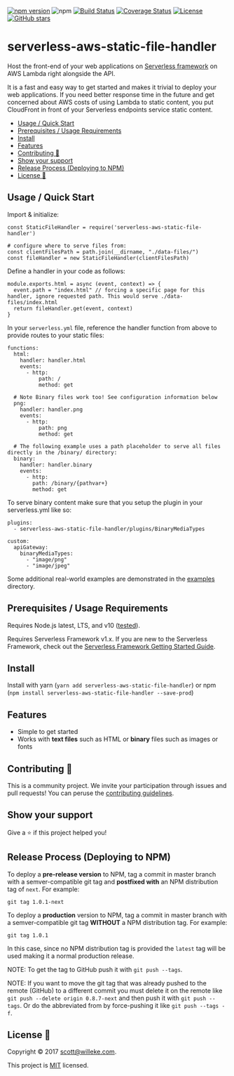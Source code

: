 [![npm version](https://badge.fury.io/js/serverless-aws-static-file-handler.svg)](https://badge.fury.io/js/serverless-aws-static-file-handler)
![npm](https://img.shields.io/npm/dt/serverless-aws-static-file-handler.svg?logo=npm)
[![Build Status](https://travis-ci.org/activescott/serverless-aws-static-file-handler.svg)](https://travis-ci.org/activescott/serverless-aws-static-file-handler)
[![Coverage Status](https://coveralls.io/repos/github/activescott/serverless-aws-static-file-handler/badge.svg)](https://coveralls.io/github/activescott/serverless-aws-static-file-handler)
[![License](https://img.shields.io/github/license/activescott/serverless-aws-static-file-handler.svg)](https://github.com/activescott/serverless-aws-static-file-handler/blob/master/LICENSE)
[![GitHub stars](https://img.shields.io/github/stars/activescott/serverless-aws-static-file-handler.svg?style=social)](https://github.com/activescott/serverless-aws-static-file-handler)

# serverless-aws-static-file-handler

Host the front-end of your web applications on [Serverless framework](https://github.com/serverless/serverless) on AWS Lambda right alongside the API.

It is a fast and easy way to get started and makes it trivial to deploy your web applications. If you need better response time in the future and get concerned about AWS costs of using Lambda to static content, you put CloudFront in front of your Serverless endpoints service static content.

<!-- TOC -->

- [Usage / Quick Start](#usage--quick-start)
- [Prerequisites / Usage Requirements](#prerequisites--usage-requirements)
- [Install](#install)
- [Features](#features)
- [Contributing 🤝](#contributing-🤝)
- [Show your support](#show-your-support)
- [Release Process (Deploying to NPM)](#release-process-deploying-to-npm)
- [License 📝](#license-📝)

<!-- /TOC -->

## Usage / Quick Start

Import & initialize:

    const StaticFileHandler = require('serverless-aws-static-file-handler')

    # configure where to serve files from:
    const clientFilesPath = path.join(__dirname, "./data-files/")
    const fileHandler = new StaticFileHandler(clientFilesPath)

Define a handler in your code as follows:

    module.exports.html = async (event, context) => {
      event.path = "index.html" // forcing a specific page for this handler, ignore requested path. This would serve ./data-files/index.html
      return fileHandler.get(event, context)
    }

In your `serverless.yml` file, reference the handler function from above to provide routes to your static files:

    functions:
      html:
        handler: handler.html
        events:
          - http:
              path: /
              method: get

      # Note Binary files work too! See configuration information below
      png:
        handler: handler.png
        events:
          - http:
              path: png
              method: get

      # The following example uses a path placeholder to serve all files directly in the /binary/ directory:
      binary:
        handler: handler.binary
        events:
          - http:
            path: /binary/{pathvar+}
            method: get

To serve binary content make sure that you setup the plugin in your serverless.yml like so:

    plugins:
      - serverless-aws-static-file-handler/plugins/BinaryMediaTypes

    custom:
      apiGateway:
        binaryMediaTypes:
          - "image/png"
          - "image/jpeg"

Some additional real-world examples are demonstrated in the [examples](examples/) directory.

## Prerequisites / Usage Requirements

Requires Node.js latest, LTS, and v10 ([tested](https://travis-ci.org/activescott/serverless-aws-static-file-handler)).

Requires Serverless Framework v1.x.
If you are new to the Serverless Framework, check out the [Serverless Framework Getting Started Guide](https://serverless.com/framework/docs/getting-started/).

## Install

Install with yarn (`yarn add serverless-aws-static-file-handler`) or npm (`npm install serverless-aws-static-file-handler --save-prod`)

## Features

- Simple to get started
- Works with **text files** such as HTML or **binary** files such as images or fonts

## Contributing 🤝

This is a community project. We invite your participation through issues and pull requests! You can peruse the [contributing guidelines](.github/CONTRIBUTING.md).

## Show your support

Give a ⭐️ if this project helped you!

## Release Process (Deploying to NPM)

To deploy a **pre-release version** to NPM, tag a commit in master branch with a semver-compatible git tag and **postfixed with** an NPM distribution tag of `next`. For example:

    git tag 1.0.1-next

To deploy a **production** version to NPM, tag a commit in master branch with a semver-compatible git tag **WITHOUT** a NPM distribution tag. For example:

    git tag 1.0.1

In this case, since no NPM distribution tag is provided the `latest` tag will be used making it a normal production release.

NOTE: To get the tag to GitHub push it with `git push --tags`.

NOTE: If you want to move the git tag that was already pushed to the remote (GitHub) to a different commit you must delete it on the remote like `git push --delete origin 0.8.7-next` and then push it with `git push --tags`. Or do the abbreviated from by force-pushing it like `git push --tags -f`.

## License 📝

Copyright © 2017 [scott@willeke.com](https://github.com/activescott).

This project is [MIT](https://github.com/activescott/serverless-http-invoker/blob/master/LICENSE) licensed.
